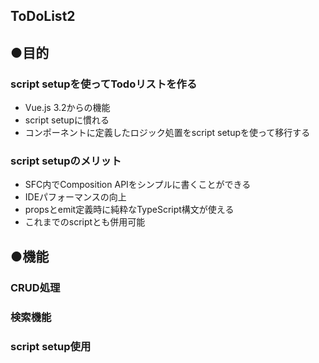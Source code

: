 ## ToDoList2

## ●目的
### script setupを使ってTodoリストを作る
- Vue.js 3.2からの機能
- script setupに慣れる　
- コンポーネントに定義したロジック処置をscript setupを使って移行する

### script setupのメリット
- SFC内でComposition APIをシンプルに書くことができる
- IDEパフォーマンスの向上
- propsとemit定義時に純粋なTypeScript構文が使える
- これまでのscriptとも併用可能

## ●機能
### CRUD処理
### 検索機能
### script setup使用
